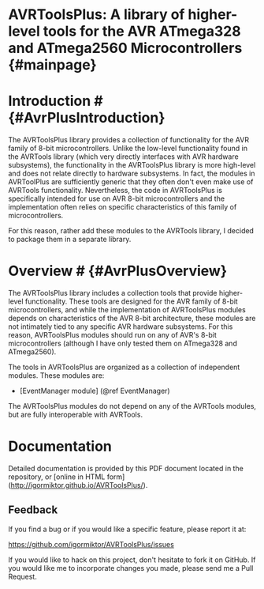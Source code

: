 AVRToolsPlus:  A library of higher-level tools for the AVR ATmega328 and ATmega2560 Microcontrollers        {#mainpage}
====================================================================================================

# Introduction #                                                      {#AvrPlusIntroduction}

The AVRToolsPlus library provides a collection of functionality for the AVR
family of 8-bit microcontrollers.  Unlike the low-level functionality found in
the AVRTools library (which very directly interfaces with AVR hardware
subsystems), the functionality in the AVRToolsPlus library is more high-level
and does not relate directly to hardware subsystems.  In fact, the modules in
AVRToolPlus are sufficiently generic that they often don't even make use of
AVRTools functionality. Nevertheless, the code in AVRToolsPlus is specifically
intended for use on AVR 8-bit microcontrollers and the implementation often
relies on specific characteristics of this family of microcontrollers.

For this reason, rather add these modules to the AVRTools library, I decided to
package them in a separate library.



# Overview #                                                          {#AvrPlusOverview}

The AVRToolsPlus library includes a collection tools that provide higher-level
functionality.  These tools are designed for the AVR family of 8-bit
microcontrollers, and while the implementation of AVRToolsPlus modules depends
on characteristics of the AVR 8-bit architecture, these modules are not
intimately tied to any specific AVR hardware subsystems.  For this reason,
AVRToolsPlus modules should run on any of AVR's 8-bit microcontrollers (although
I have only tested them on ATmega328 and ATmega2560).

The tools in AVRToolsPlus are organized as a collection of independent modules.
These modules are:

- [EventManager module] (@ref EventManager)

The AVRToolsPlus modules do not depend on any of the AVRTools modules, but are fully
interoperable with AVRTools.



# Documentation #

Detailed documentation is provided by this PDF document located in the repository, or
[online in HTML form] (http://igormiktor.github.io/AVRToolsPlus/).



## Feedback

If you find a bug or if you would like a specific feature, please report it at:

https://github.com/igormiktor/AVRToolsPlus/issues

If you would like to hack on this project, don't hesitate to fork it on GitHub.
If you would like me to incorporate changes you made, please send me
a Pull Request.

